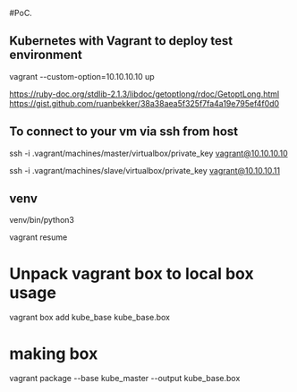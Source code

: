 #PoC. 
## Kubernetes with Vagrant to deploy test environment

vagrant --custom-option=10.10.10.10 up


https://ruby-doc.org/stdlib-2.1.3/libdoc/getoptlong/rdoc/GetoptLong.html
https://gist.github.com/ruanbekker/38a38aea5f325f7fa4a19e795ef4f0d0

## To connect to your vm via ssh from host
ssh -i .vagrant/machines/master/virtualbox/private_key vagrant@10.10.10.10

ssh -i .vagrant/machines/slave/virtualbox/private_key vagrant@10.10.10.11

## venv
venv/bin/python3


vagrant resume


# Unpack vagrant box to local box usage
vagrant box add kube_base kube_base.box

# making box
vagrant package --base kube_master --output kube_base.box